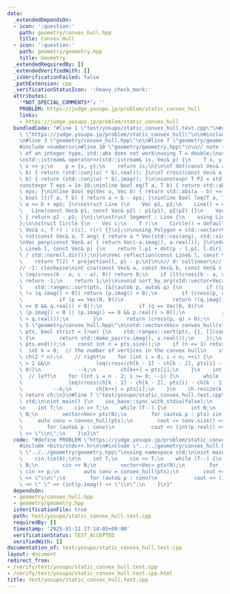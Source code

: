 ```yaml
---
data:
  _extendedDependsOn:
  - icon: ':question:'
    path: geometry/convex_hull.hpp
    title: Convex Hull
  - icon: ':question:'
    path: geometry/geometry.hpp
    title: Geometry
  _extendedRequiredBy: []
  _extendedVerifiedWith: []
  _isVerificationFailed: false
  _pathExtension: cpp
  _verificationStatusIcon: ':heavy_check_mark:'
  attributes:
    '*NOT_SPECIAL_COMMENTS*': ''
    PROBLEM: https://judge.yosupo.jp/problem/static_convex_hull
    links:
    - https://judge.yosupo.jp/problem/static_convex_hull
  bundledCode: "#line 1 \"test/yosupo/static_convex_hull.test.cpp\"\n#define PROBLEM\
    \ \"https://judge.yosupo.jp/problem/static_convex_hull\"\n\n#include <bits/stdc++.h>\n\
    \n#line 3 \"geometry/convex_hull.hpp\"\n\n#line 7 \"geometry/geometry.hpp\"\n\
    #include <numbers>\n#line 10 \"geometry/geometry.hpp\"\n\n// note that if T is\
    \ of an integer type, std::abs does not work\nusing T = double;\nusing Vec = std::complex<T>;\n\
    \nstd::istream& operator>>(std::istream& is, Vec& p) {\n    T x, y;\n    is >>\
    \ x >> y;\n    p = {x, y};\n    return is;\n}\n\nT dot(const Vec& a, const Vec&\
    \ b) { return (std::conj(a) * b).real(); }\n\nT cross(const Vec& a, const Vec&\
    \ b) { return (std::conj(a) * b).imag(); }\n\nconstexpr T PI = std::numbers::pi_v<T>;\n\
    constexpr T eps = 1e-10;\ninline bool eq(T a, T b) { return std::abs(a - b) <=\
    \ eps; }\ninline bool eq(Vec a, Vec b) { return std::abs(a - b) <= eps; }\ninline\
    \ bool lt(T a, T b) { return a < b - eps; }\ninline bool leq(T a, T b) { return\
    \ a <= b + eps; }\n\nstruct Line {\n    Vec p1, p2;\n    Line() = default;\n \
    \   Line(const Vec& p1, const Vec& p2) : p1(p1), p2(p2) {}\n    Vec dir() const\
    \ { return p2 - p1; }\n};\n\nstruct Segment : Line {\n    using Line::Line;\n\
    };\n\nstruct Circle {\n    Vec c;\n    T r;\n    Circle() = default;\n    Circle(const\
    \ Vec& c, T r) : c(c), r(r) {}\n};\n\nusing Polygon = std::vector<Vec>;\n\nVec\
    \ rot(const Vec& a, T ang) { return a * Vec(std::cos(ang), std::sin(ang)); }\n\
    \nVec perp(const Vec& a) { return Vec(-a.imag(), a.real()); }\n\nVec projection(const\
    \ Line& l, const Vec& p) {\n    return l.p1 + dot(p - l.p1, l.dir()) * l.dir()\
    \ / std::norm(l.dir());\n}\n\nVec reflection(const Line& l, const Vec& p) {\n\
    \    return T(2) * projection(l, p) - p;\n}\n\n// 0: collinear\n// 1: counter-clockwise\n\
    // -1: clockwise\nint ccw(const Vec& a, const Vec& b, const Vec& c) {\n    if\
    \ (eq(cross(b - a, c - a), 0)) return 0;\n    if (lt(cross(b - a, c - a), 0))\
    \ return -1;\n    return 1;\n}\n\nvoid sort_by_arg(std::vector<Vec>& pts) {\n\
    \    std::ranges::sort(pts, [&](auto& p, auto& q) {\n        if ((p.imag() < 0)\
    \ != (q.imag() < 0)) return (p.imag() < 0);\n        if (cross(p, q) == 0) {\n\
    \            if (p == Vec(0, 0))\n                return !(q.imag() < 0 || (q.imag()\
    \ == 0 && q.real() > 0));\n            if (q == Vec(0, 0))\n                return\
    \ (p.imag() < 0 || (p.imag() == 0 && p.real() > 0));\n            return (p.real()\
    \ > q.real());\n        }\n        return (cross(p, q) > 0);\n    });\n}\n#line\
    \ 5 \"geometry/convex_hull.hpp\"\n\nstd::vector<Vec> convex_hull(std::vector<Vec>\
    \ pts, bool strict = true) {\n    std::ranges::sort(pts, {}, [](const Vec& v)\
    \ {\n        return std::make_pair(v.imag(), v.real());\n    });\n    pts.erase(std::ranges::unique(pts).begin(),\
    \ pts.end());\n    const int n = pts.size();\n    if (n <= 1) return pts;\n  \
    \  int k = 0;  // the number of vertices in the convex hull\n    std::vector<Vec>\
    \ ch(2 * n);\n    // right\n    for (int i = 0; i < n; ++i) {\n        while (k\
    \ > 1 &&\n               leq(cross(ch[k - 1] - ch[k - 2], pts[i] - ch[k - 1]),\
    \ 0))\n            --k;\n        ch[k++] = pts[i];\n    }\n    int t = k;\n  \
    \  // left\n    for (int i = n - 2; i >= 0; --i) {\n        while (k > t &&\n\
    \               leq(cross(ch[k - 1] - ch[k - 2], pts[i] - ch[k - 1]), 0))\n  \
    \          --k;\n        ch[k++] = pts[i];\n    }\n    ch.resize(k - 1);\n   \
    \ return ch;\n}\n#line 7 \"test/yosupo/static_convex_hull.test.cpp\"\nusing namespace\
    \ std;\n\nint main() {\n    ios_base::sync_with_stdio(false);\n    cin.tie(0);\n\
    \n    int T;\n    cin >> T;\n    while (T--) {\n        int N;\n        cin >>\
    \ N;\n        vector<Vec> pts(N);\n        for (auto& p : pts) cin >> p;\n   \
    \     auto conv = convex_hull(pts);\n        cout << conv.size() << \"\\n\";\n\
    \        for (auto& p : conv)\n            cout << (int)p.real() << \" \" << (int)p.imag()\
    \ << \"\\n\";\n    }\n}\n"
  code: "#define PROBLEM \"https://judge.yosupo.jp/problem/static_convex_hull\"\n\n\
    #include <bits/stdc++.h>\n\n#include \"../../geometry/convex_hull.hpp\"\n#include\
    \ \"../../geometry/geometry.hpp\"\nusing namespace std;\n\nint main() {\n    ios_base::sync_with_stdio(false);\n\
    \    cin.tie(0);\n\n    int T;\n    cin >> T;\n    while (T--) {\n        int\
    \ N;\n        cin >> N;\n        vector<Vec> pts(N);\n        for (auto& p : pts)\
    \ cin >> p;\n        auto conv = convex_hull(pts);\n        cout << conv.size()\
    \ << \"\\n\";\n        for (auto& p : conv)\n            cout << (int)p.real()\
    \ << \" \" << (int)p.imag() << \"\\n\";\n    }\n}"
  dependsOn:
  - geometry/convex_hull.hpp
  - geometry/geometry.hpp
  isVerificationFile: true
  path: test/yosupo/static_convex_hull.test.cpp
  requiredBy: []
  timestamp: '2025-01-11 17:14:05+09:00'
  verificationStatus: TEST_ACCEPTED
  verifiedWith: []
documentation_of: test/yosupo/static_convex_hull.test.cpp
layout: document
redirect_from:
- /verify/test/yosupo/static_convex_hull.test.cpp
- /verify/test/yosupo/static_convex_hull.test.cpp.html
title: test/yosupo/static_convex_hull.test.cpp
---
```


